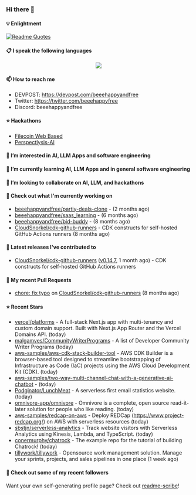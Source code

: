 ### Hi there 👋

#### 💡 Enlightment
[![Readme Quotes](https://quotes-github-readme.vercel.app/api?type=horizontal&theme=nord)](https://github.com/piyushsuthar/github-readme-quotes)

#### 📋 I speak the following languages

<p align="center">
  <a href="https://skillicons.dev">
    <img src="https://skillicons.dev/icons?i=git,kubernetes,docker,c,vim,terraform,python,typescript,java" />
  </a>
</p>


#### 📫 How to reach me
- DEVPOST: https://devpost.com/beeehappyandfree
- Twitter: https://twitter.com/beeehappyfree
- Discord: beeehappyandfree

#### ⭐️ Hackathons
- [Filecoin Web Based](https://devpost.com/software/youtube-dl-dweb)
- [Perspectlysis-AI](https://perspectlysis-ai.vercel.app)

#### 👀 I’m interested in AI, LLM Apps and software engineering

#### 🌱 I’m currently learning AI, LLM Apps and in general software engineering

#### 💞️ I’m looking to collaborate on AI, LLM, and hackathons

#### 👷 Check out what I'm currently working on

- [beeehappyandfree/partiy-deals-clone](https://github.com/beeehappyandfree/partiy-deals-clone) -  (2 months ago)
- [beeehappyandfree/saas_learning](https://github.com/beeehappyandfree/saas_learning) -  (6 months ago)
- [beeehappyandfree/bid-buddy](https://github.com/beeehappyandfree/bid-buddy) -  (8 months ago)
- [CloudSnorkel/cdk-github-runners](https://github.com/CloudSnorkel/cdk-github-runners) - CDK constructs for self-hosted GitHub Actions runners (8 months ago)

#### 🔭 Latest releases I've contributed to

- [CloudSnorkel/cdk-github-runners](https://github.com/CloudSnorkel/cdk-github-runners) ([v0.14.7](https://github.com/CloudSnorkel/cdk-github-runners/releases/tag/v0.14.7), 1 month ago) - CDK constructs for self-hosted GitHub Actions runners

#### 🔨 My recent Pull Requests

- [chore: fix typo](https://github.com/CloudSnorkel/cdk-github-runners/pull/542) on [CloudSnorkel/cdk-github-runners](https://github.com/CloudSnorkel/cdk-github-runners) (8 months ago)

#### ⭐ Recent Stars

- [vercel/platforms](https://github.com/vercel/platforms) - A full-stack Next.js app with multi-tenancy and custom domain support. Built with Next.js App Router and the Vercel Domains API. (today)
- [malgamves/CommunityWriterPrograms](https://github.com/malgamves/CommunityWriterPrograms) - A list of Developer Community Writer Programs (today)
- [aws-samples/aws-cdk-stack-builder-tool](https://github.com/aws-samples/aws-cdk-stack-builder-tool) - AWS CDK Builder is a browser-based tool designed to streamline bootstrapping of Infrastructure as Code (IaC) projects using the AWS Cloud Development Kit (CDK).  (today)
- [aws-samples/two-way-multi-channel-chat-with-a-generative-ai-chatbot](https://github.com/aws-samples/two-way-multi-channel-chat-with-a-generative-ai-chatbot) -  (today)
- [Podginator/LunchMeat](https://github.com/Podginator/LunchMeat) - A serverless first email statistics website. (today)
- [omnivore-app/omnivore](https://github.com/omnivore-app/omnivore) - Omnivore is a complete, open source read-it-later solution for people who like reading. (today)
- [aws-samples/redcap-on-aws](https://github.com/aws-samples/redcap-on-aws) - Deploy REDCap (https://www.project-redcap.org/) on AWS with serverless resources (today)
- [sbstjn/serverless-analytics](https://github.com/sbstjn/serverless-analytics) - Track website visitors with Serverless Analytics using Kinesis, Lambda, and TypeScript. (today)
- [conermurphy/chatrock](https://github.com/conermurphy/chatrock) - The example repo for the tutorial of building Chatrock! (today)
- [tillywork/tillywork](https://github.com/tillywork/tillywork) - Opensource work management solution. Manage your sprints, projects, and sales pipelines in one place (1 week ago)

#### 👯 Check out some of my recent followers


Want your own self-generating profile page? Check out [readme-scribe](https://github.com/muesli/readme-scribe)!
